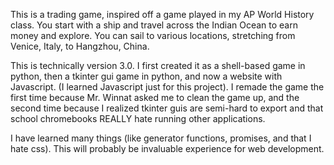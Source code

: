 This is a trading game, inspired off a game played in my AP World History class. You start with a ship and travel across the Indian Ocean to earn money and explore. You can sail to various locations, stretching from Venice, Italy, to Hangzhou, China.


This is technically version 3.0. I first created it as a shell-based game in python, then a tkinter gui game in python, and now a website with Javascript. (I learned Javascript just for this project).
I remade the game the first time because Mr. Winnat asked me to clean the game up, and the second time because I realized tkinter guis are semi-hard to export and that school chromebooks REALLY hate running other applications.


I have learned many things (like generator functions, promises, and that I hate css). This will probably be invaluable experience for web development.